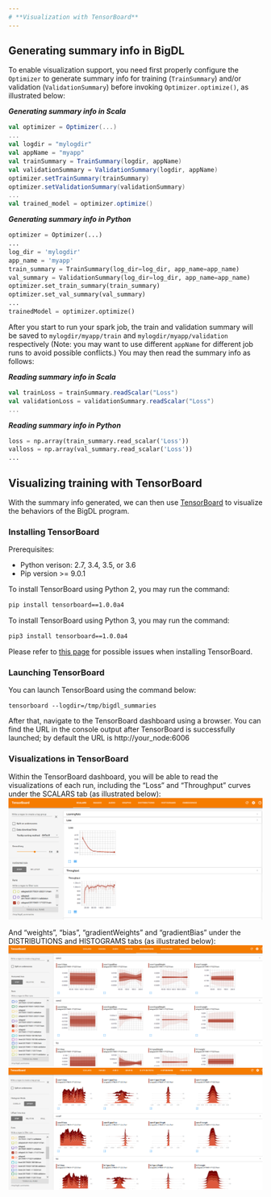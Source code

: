 ```yaml
---
# **Visualization with TensorBoard**
---
```


## **Generating summary info in BigDL**
To enable visualization support, you need first properly configure the `Optimizer` to generate summary info for training (`TrainSummary`) and/or validation (`ValidationSummary`) before invoking `Optimizer.optimize()`, as illustrated below: 

_**Generating summary info in Scala**_
```scala
val optimizer = Optimizer(...)
...
val logdir = "mylogdir"
val appName = "myapp"
val trainSummary = TrainSummary(logdir, appName)
val validationSummary = ValidationSummary(logdir, appName)
optimizer.setTrainSummary(trainSummary)
optimizer.setValidationSummary(validationSummary)
...
val trained_model = optimizer.optimize()
```
_**Generating summary info in Python**_
```python
optimizer = Optimizer(...)
...
log_dir = 'mylogdir'
app_name = 'myapp'
train_summary = TrainSummary(log_dir=log_dir, app_name=app_name)
val_summary = ValidationSummary(log_dir=log_dir, app_name=app_name)
optimizer.set_train_summary(train_summary)
optimizer.set_val_summary(val_summary)
...
trainedModel = optimizer.optimize()
```
After you start to run your spark job, the train and validation summary will be saved to `mylogdir/myapp/train` and `mylogdir/myapp/validation` respectively (Note: you may want to use different `appName` for different job runs to avoid possible conflicts.) You may then read the summary info as follows:

_**Reading summary info in Scala**_
```scala
val trainLoss = trainSummary.readScalar("Loss")
val validationLoss = validationSummary.readScalar("Loss")
...
```

_**Reading summary info in Python**_
```python
loss = np.array(train_summary.read_scalar('Loss'))
valloss = np.array(val_summary.read_scalar('Loss'))
...
```

## **Visualizing training with TensorBoard**
With the summary info generated, we can then use [TensorBoard](https://pypi.python.org/pypi/tensorboard) to visualize the behaviors of the BigDL program.  

### **Installing TensorBoard**
Prerequisites:
* Python verison: 2.7, 3.4, 3.5, or 3.6
* Pip version >= 9.0.1

To install TensorBoard using Python 2, you may run the command:
```bash
pip install tensorboard==1.0.0a4
```

To install TensorBoard using Python 3, you may run the command:
```bash
pip3 install tensorboard==1.0.0a4
```

Please refer to [this page](https://github.com/intel-analytics/BigDL/tree/master/spark/dl/src/main/scala/com/intel/analytics/bigdl/visualization#known-issues) for possible issues when installing TensorBoard.

### **Launching TensorBoard**
You can launch TensorBoard using the command below:
```
tensorboard --logdir=/tmp/bigdl_summaries
```
After that, navigate to the TensorBoard dashboard using a browser. You can find the URL in the console output after TensorBoard is successfully launched; by default the URL is http://your_node:6006

### **Visualizations in TensorBoard**
Within the TensorBoard dashboard, you will be able to read the visualizations of each run, including the “Loss” and “Throughput” curves under the SCALARS tab (as illustrated below):
![Scalar](../Image/tensorboard-scalar.png)

And “weights”, “bias”, “gradientWeights” and “gradientBias” under the DISTRIBUTIONS and HISTOGRAMS tabs (as illustrated below):
![histogram1](../Image/tensorboard-histo1.png)
![histogram2](../Image/tensorboard-histo2.png)
